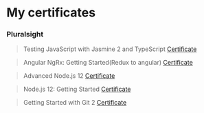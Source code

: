 # My certificates

### Pluralsight

> Testing JavaScript with Jasmine 2 and TypeScript [Certificate](https://app.pluralsight.com/achievements/share/0bd33b66-ce2f-47f3-87b9-12ccf8ee71ae)

> Angular NgRx: Getting Started(Redux to angular) [Certificate](https://app.pluralsight.com/achievements/share/0e8b10c3-5392-4a93-88e1-bbd891571215)

> Advanced Node.js 12 [Certificate](https://app.pluralsight.com/achievements/share/46a3f307-17ea-4a4f-a539-5cc984fecee5)

> Node.js 12: Getting Started [Certificate](https://app.pluralsight.com/achievements/share/6949c6f9-9421-4261-a440-8252aa9cfcec)

> Getting Started with Git 2 [Certificate](https://app.pluralsight.com/achievements/share/4883407f-60f1-4b7d-9e6c-2a44f5d2052e)